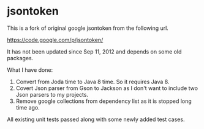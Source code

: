 jsontoken
=========

This is a fork of original google jsontoken from the following url.

https://code.google.com/p/jsontoken/

It has not been updated since Sep 11, 2012 and depends on some old packages.

What I have done:

1. Convert from Joda time to Java 8 time. So it requires Java 8.
2. Covert Json parser from Gson to Jackson as I don't want to include two Json parsers to my projects.
3. Remove google collections from dependency list as it is stopped long time ago.

All existing unit tests passed along with some newly added test cases.

